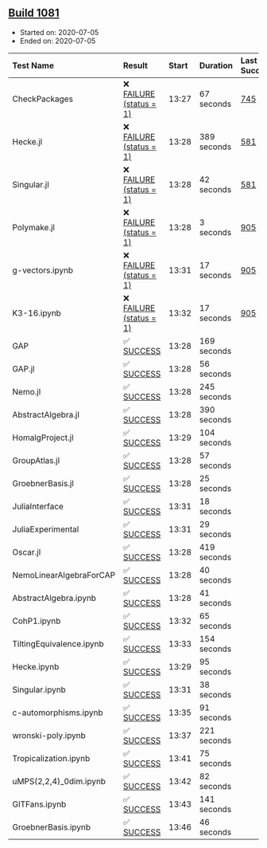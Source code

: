 ## [Build 1081](https://oscarci.mathematik.uni-kl.de/job/oscar-julia-1.4/1081/)

* Started on: 2020-07-05
* Ended on: 2020-07-05

| Test Name    | Result | Start | Duration | Last Success | First Failure |
|:-------------|:-------|:------|:---------|:-------------|:--------------|
| CheckPackages | ❌ [FAILURE (status = 1)](https://oscarci.mathematik.uni-kl.de/job/oscar-julia-1.4/1081/artifact/logs/build-1081/CheckPackages.log) | 13:27 | 67 seconds | [745](https://oscarci.mathematik.uni-kl.de/job/oscar-julia-1.4/745/) | [746](https://oscarci.mathematik.uni-kl.de/job/oscar-julia-1.4/746/) |
| Hecke.jl | ❌ [FAILURE (status = 1)](https://oscarci.mathematik.uni-kl.de/job/oscar-julia-1.4/1081/artifact/logs/build-1081/Hecke.jl.log) | 13:28 | 389 seconds | [581](https://oscarci.mathematik.uni-kl.de/job/oscar-julia-1.4/581/) | [582](https://oscarci.mathematik.uni-kl.de/job/oscar-julia-1.4/582/) |
| Singular.jl | ❌ [FAILURE (status = 1)](https://oscarci.mathematik.uni-kl.de/job/oscar-julia-1.4/1081/artifact/logs/build-1081/Singular.jl.log) | 13:28 | 42 seconds | [581](https://oscarci.mathematik.uni-kl.de/job/oscar-julia-1.4/581/) | [582](https://oscarci.mathematik.uni-kl.de/job/oscar-julia-1.4/582/) |
| Polymake.jl | ❌ [FAILURE (status = 1)](https://oscarci.mathematik.uni-kl.de/job/oscar-julia-1.4/1081/artifact/logs/build-1081/Polymake.jl.log) | 13:28 | 3 seconds | [905](https://oscarci.mathematik.uni-kl.de/job/oscar-julia-1.4/905/) | [907](https://oscarci.mathematik.uni-kl.de/job/oscar-julia-1.4/907/) |
| g-vectors.ipynb | ❌ [FAILURE (status = 1)](https://oscarci.mathematik.uni-kl.de/job/oscar-julia-1.4/1081/artifact/logs/build-1081/g-vectors.ipynb.log) | 13:31 | 17 seconds | [905](https://oscarci.mathematik.uni-kl.de/job/oscar-julia-1.4/905/) | [907](https://oscarci.mathematik.uni-kl.de/job/oscar-julia-1.4/907/) |
| K3-16.ipynb | ❌ [FAILURE (status = 1)](https://oscarci.mathematik.uni-kl.de/job/oscar-julia-1.4/1081/artifact/logs/build-1081/K3-16.ipynb.log) | 13:32 | 17 seconds | [905](https://oscarci.mathematik.uni-kl.de/job/oscar-julia-1.4/905/) | [907](https://oscarci.mathematik.uni-kl.de/job/oscar-julia-1.4/907/) |
| GAP | ✅ [SUCCESS](https://oscarci.mathematik.uni-kl.de/job/oscar-julia-1.4/1081/artifact/logs/build-1081/GAP.log) | 13:28 | 169 seconds |  |  |
| GAP.jl | ✅ [SUCCESS](https://oscarci.mathematik.uni-kl.de/job/oscar-julia-1.4/1081/artifact/logs/build-1081/GAP.jl.log) | 13:28 | 56 seconds |  |  |
| Nemo.jl | ✅ [SUCCESS](https://oscarci.mathematik.uni-kl.de/job/oscar-julia-1.4/1081/artifact/logs/build-1081/Nemo.jl.log) | 13:28 | 245 seconds |  |  |
| AbstractAlgebra.jl | ✅ [SUCCESS](https://oscarci.mathematik.uni-kl.de/job/oscar-julia-1.4/1081/artifact/logs/build-1081/AbstractAlgebra.jl.log) | 13:28 | 390 seconds |  |  |
| HomalgProject.jl | ✅ [SUCCESS](https://oscarci.mathematik.uni-kl.de/job/oscar-julia-1.4/1081/artifact/logs/build-1081/HomalgProject.jl.log) | 13:29 | 104 seconds |  |  |
| GroupAtlas.jl | ✅ [SUCCESS](https://oscarci.mathematik.uni-kl.de/job/oscar-julia-1.4/1081/artifact/logs/build-1081/GroupAtlas.jl.log) | 13:28 | 57 seconds |  |  |
| GroebnerBasis.jl | ✅ [SUCCESS](https://oscarci.mathematik.uni-kl.de/job/oscar-julia-1.4/1081/artifact/logs/build-1081/GroebnerBasis.jl.log) | 13:28 | 25 seconds |  |  |
| JuliaInterface | ✅ [SUCCESS](https://oscarci.mathematik.uni-kl.de/job/oscar-julia-1.4/1081/artifact/logs/build-1081/JuliaInterface.log) | 13:31 | 18 seconds |  |  |
| JuliaExperimental | ✅ [SUCCESS](https://oscarci.mathematik.uni-kl.de/job/oscar-julia-1.4/1081/artifact/logs/build-1081/JuliaExperimental.log) | 13:31 | 29 seconds |  |  |
| Oscar.jl | ✅ [SUCCESS](https://oscarci.mathematik.uni-kl.de/job/oscar-julia-1.4/1081/artifact/logs/build-1081/Oscar.jl.log) | 13:28 | 419 seconds |  |  |
| NemoLinearAlgebraForCAP | ✅ [SUCCESS](https://oscarci.mathematik.uni-kl.de/job/oscar-julia-1.4/1081/artifact/logs/build-1081/NemoLinearAlgebraForCAP.log) | 13:28 | 40 seconds |  |  |
| AbstractAlgebra.ipynb | ✅ [SUCCESS](https://oscarci.mathematik.uni-kl.de/job/oscar-julia-1.4/1081/artifact/logs/build-1081/AbstractAlgebra.ipynb.log) | 13:28 | 41 seconds |  |  |
| CohP1.ipynb | ✅ [SUCCESS](https://oscarci.mathematik.uni-kl.de/job/oscar-julia-1.4/1081/artifact/logs/build-1081/CohP1.ipynb.log) | 13:32 | 65 seconds |  |  |
| TiltingEquivalence.ipynb | ✅ [SUCCESS](https://oscarci.mathematik.uni-kl.de/job/oscar-julia-1.4/1081/artifact/logs/build-1081/TiltingEquivalence.ipynb.log) | 13:33 | 154 seconds |  |  |
| Hecke.ipynb | ✅ [SUCCESS](https://oscarci.mathematik.uni-kl.de/job/oscar-julia-1.4/1081/artifact/logs/build-1081/Hecke.ipynb.log) | 13:29 | 95 seconds |  |  |
| Singular.ipynb | ✅ [SUCCESS](https://oscarci.mathematik.uni-kl.de/job/oscar-julia-1.4/1081/artifact/logs/build-1081/Singular.ipynb.log) | 13:31 | 38 seconds |  |  |
| c-automorphisms.ipynb | ✅ [SUCCESS](https://oscarci.mathematik.uni-kl.de/job/oscar-julia-1.4/1081/artifact/logs/build-1081/c-automorphisms.ipynb.log) | 13:35 | 91 seconds |  |  |
| wronski-poly.ipynb | ✅ [SUCCESS](https://oscarci.mathematik.uni-kl.de/job/oscar-julia-1.4/1081/artifact/logs/build-1081/wronski-poly.ipynb.log) | 13:37 | 221 seconds |  |  |
| Tropicalization.ipynb | ✅ [SUCCESS](https://oscarci.mathematik.uni-kl.de/job/oscar-julia-1.4/1081/artifact/logs/build-1081/Tropicalization.ipynb.log) | 13:41 | 75 seconds |  |  |
| uMPS(2,2,4)_0dim.ipynb | ✅ [SUCCESS](https://oscarci.mathematik.uni-kl.de/job/oscar-julia-1.4/1081/artifact/logs/build-1081/uMPS-2-2-4-_0dim.ipynb.log) | 13:42 | 82 seconds |  |  |
| GITFans.ipynb | ✅ [SUCCESS](https://oscarci.mathematik.uni-kl.de/job/oscar-julia-1.4/1081/artifact/logs/build-1081/GITFans.ipynb.log) | 13:43 | 141 seconds |  |  |
| GroebnerBasis.ipynb | ✅ [SUCCESS](https://oscarci.mathematik.uni-kl.de/job/oscar-julia-1.4/1081/artifact/logs/build-1081/GroebnerBasis.ipynb.log) | 13:46 | 46 seconds |  |  |
